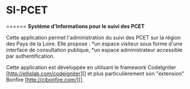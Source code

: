 # SI-PCET
======
**Système d'Informations pour le suivi des PCET**

Cette application permet l'administration du suivi des PCET sur la région 
des Pays de la Loire. Elle propose :
*un espace visiteur sous forme d'une interface de consultation publique,
*un espace administrateur accessible par authentification.

Cette application est développée en utilisant le framework CodeIgniter 
[http://ellislab.com/codeigniter][] et plus particulièrement son 
"extension" Bonfire [http://cibonfire.com/][].